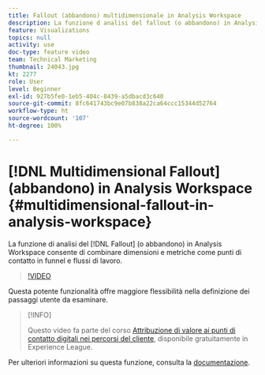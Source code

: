 ```yaml
---
title: Fallout (abbandono) multidimensionale in Analysis Workspace
description: La funzione d analisi del fallout (o abbandono) in Analysis Workspace consente di combinare dimensioni e metriche come punti di contatto in funnel e flussi di lavoro.
feature: Visualizations
topics: null
activity: use
doc-type: feature video
team: Technical Marketing
thumbnail: 24043.jpg
kt: 2277
role: User
level: Beginner
exl-id: 927b5fe0-1eb5-404c-8439-a5dbacd3c640
source-git-commit: 8fc641743bc9e07b838a22ca64ccc15344d52764
workflow-type: ht
source-wordcount: '107'
ht-degree: 100%

---
```


# [!DNL Multidimensional Fallout] (abbandono) in Analysis Workspace {#multidimensional-fallout-in-analysis-workspace}

La funzione di analisi del [!DNL Fallout] (o abbandono) in Analysis Workspace consente di combinare dimensioni e metriche come punti di contatto in funnel e flussi di lavoro.

>[!VIDEO](https://video.tv.adobe.com/v/24043/?quality=12&learn=on)

Questa potente funzionalità offre maggiore flessibilità nella definizione dei passaggi utente da esaminare.

>[!INFO]
>
> Questo video fa parte del corso [Attribuzione di valore ai punti di contatto digitali nei percorsi del cliente](https://experienceleague.adobe.com/?recommended=Analytics-U-1-2020.2&amp;lang=it), disponibile gratuitamente in Experience League.

Per ulteriori informazioni su questa funzione, consulta la [documentazione](https://experienceleague.adobe.com/docs/analytics/analyze/analysis-workspace/visualizations/fallout/configuring-interdimensional-fallout.html?lang=it).
